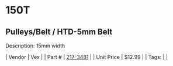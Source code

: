 # 150T
## Pulleys/Belt / HTD-5mm Belt
Description: 	15mm width 

| Vendor | Vex | 
| Part # | [217-3481](http://www.vexrobotics.com/vexpro/motion/belts-and-pulleys/htdbelts15.html) | 
| Unit Price | $12.99 | 
| Tags: |  | 

